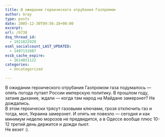 ```yaml
---
title: В ожидании героического отрубания Газпромом
author: Gray
type: posts
date: 2005-12-30T09:56:18+00:00
excerpt:
url: /6738
dsq_thread_id:
  - 1921822929
esml_socialcount_LAST_UPDATED:
  - 1497131887
essb_cache_expire:
  - 1614851122
categories:
  - Uncategorized

---
```








В ожидании героического отрубания Газпромом газа подумалось &#8212; опять погода путает России имперскую политику. В прошлом году, затаив дыхание, ждали &#8212; когда там народ на Майдане замерзнет? Не дождались.  
В этом героически трясут газовыми ключами, грозя отключить газ и тогда, мол, Украина замерзнет. И опять не повезло &#8212; сегодня и как минимум неделю морозов не предвидится, а в Одессе вообще плюс 10-12 третий день держится и дожди льют.  
Не везет :).